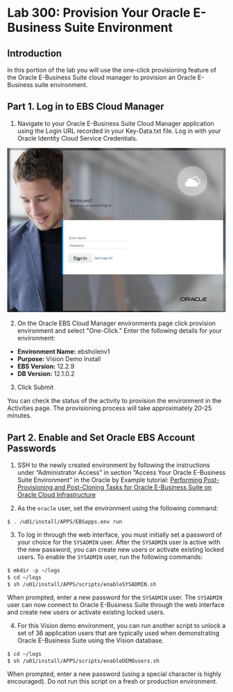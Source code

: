 # Lab 300: Provision Your Oracle E-Business Suite Environment

## Introduction
In this portion of the lab you will use the one-click provisioning feature of the Oracle E-Business Suite cloud manager to provision an Oracle E-Business suite environment.

## Part 1. Log in to EBS Cloud Manager
1. Navigate to your Oracle E-Business Suite Cloud Manager application using the Login URL recorded in your Key-Data.txt file. Log in with your Oracle Identity Cloud Service Credentials.

![](./imgs/1.png "")

2. On the Oracle EBS Cloud Manager environments page click provision environment and select "One-Click." Enter the following details for your environment:
* **Environment Name:** ebsholenv1
* **Purpose:** Vision Demo Install
* **EBS Version:** 12.2.9
* **DB Version:** 12.1.0.2

3. Click Submit

You can check the status of the activity to provision the environment in the Activities page. The provisioning process will take approximately 20-25 minutes.

## Part 2. Enable and Set Oracle EBS Account Passwords
1. SSH to the newly created environment by following the instructions under “Administrator Access” in section “Access Your Oracle E-Business Suite Environment” in the Oracle by Example tutorial: [Performing Post-Provisioning and Post-Cloning Tasks for Oracle E-Business Suite on Oracle Cloud Infrastructure](https://www.oracle.com/webfolder/technetwork/tutorials/obe/cloud/compute-iaas/post_provisioning_tasks_for_ebs_on_oci/110_post_prov_cm_oci.html)

2. As the ```oracle``` user, set the environment using the following command:
```
$ . /u01/install/APPS/EBSapps.env run
```

3. To log in through the web interface, you must initially set a password of your choice for the `SYSADMIN` user. After the `SYSADMIN` user is active with the new password, you can create new users or activate existing locked users. To enable the `SYSADMIN` user, run the following commands:
```
$ mkdir -p ~/logs
$ cd ~/logs
$ sh /u01/install/APPS/scripts/enableSYSADMIN.sh
```
When prompted, enter a new password for the `SYSADMIN` user.
The `SYSADMIN` user can now connect to Oracle E-Business Suite through the web interface and create new users or activate existing locked users.

4. For this Vision demo environment, you can run another script to unlock a set of 36 application users that are typically used when demonstrating Oracle E-Business Suite using the Vision database.
```
$ cd ~/logs
$ sh /u01/install/APPS/scripts/enableDEMOusers.sh
```
When prompted, enter a new password (using a special character is highly encouraged).
Do not run this script on a fresh or production environment.
